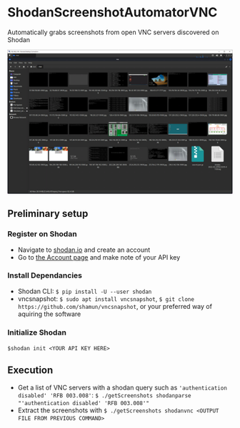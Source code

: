 # ShodanScreenshotAutomatorVNC
Automatically grabs screenshots from open VNC servers discovered on Shodan

![Example Results](exampleResults.png)

## Preliminary setup

### Register on Shodan

 - Navigate to [shodan.io](https://account.shodan.io/register) and create an account
 - Go to [the Account page](https://account.shodan.io) and make note of your API key

### Install Dependancies

 - Shodan CLI: `$ pip install -U --user shodan`
 - vncsnapshot: `$ sudo apt install vncsnapshot`, `$ git clone https://github.com/shamun/vncsnapshot`, or your preferred way of aquiring the software

### Initialize Shodan

`$shodan init <YOUR API KEY HERE>`

## Execution

 - Get a list of VNC servers with a shodan query such as `'authentication disabled' 'RFB 003.008'`: `$ ./getScreenshots shodanparse "'authentication disabled' 'RFB 003.008'"`
 - Extract the screenshots with `$ ./getScreenshots shodanvnc <OUTPUT FILE FROM PREVIOUS COMMAND>`
